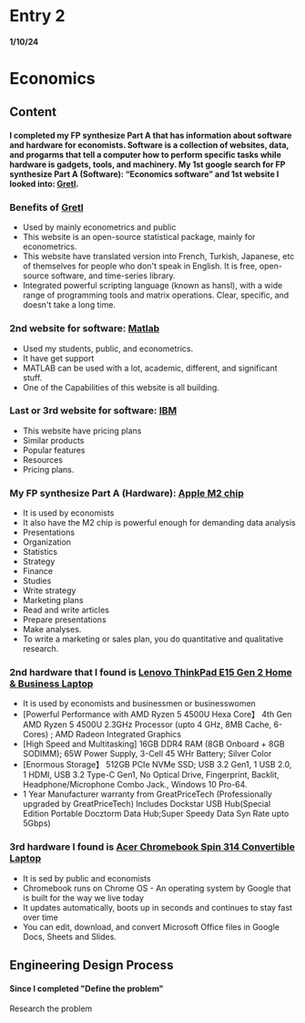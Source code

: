 # Entry 2
#### 1/10/24
# Economics

## Content

#### I completed my FP synthesize Part A that has information about software and hardware for economists. Software is a collection of websites, data, and progarms that tell a computer how to perform specific tasks while hardware is gadgets, tools, and machinery. My 1st google search for FP synthesize Part A (Software): “Economics software” and 1st website I looked into: [Gretl](https://gretl.sourceforge.net/). 

### Benefits of [Gretl](https://gretl.sourceforge.net/)
* Used by mainly econometrics and public
* This website is an open-source statistical package, mainly for econometrics.
* This website have translated version into French, Turkish, Japanese, etc of themselves for people who don't speak in English. It is free, open-source software, and time-series library.
* Integrated powerful scripting language (known as hansl), with a wide range of programming tools and matrix operations. Clear, specific, and doesn't take a long time. 

### 2nd website for software: [Matlab](https://www.mathworks.com/products/matlab.html)
* Used my students, public, and econometrics. 
* It have get support
* MATLAB can be used with a lot, academic, different, and significant stuff.
* One of the Capabilities of this website is all building.

### Last or 3rd website for software: [IBM](https://www.ibm.com/downloads/cas/XBZ7DOJM) 
* This website have pricing plans
* Similar products
* Popular features
* Resources
* Pricing plans.

### My FP synthesize Part A (Hardware): [Apple M2 chip](https://encrypted-tbn0.gstatic.com/images?q=tbn:ANd9GcTaIyectOULM1gbVwQHqXN7Q5QzveLXssz5lSkL7nQVA&s)
* It is used by economists
* It also have the M2 chip is powerful enough for demanding data analysis
* Presentations
* Organization
* Statistics
* Strategy
* Finance
* Studies
* Write strategy
* Marketing plans
* Read and write articles
* Prepare presentations
* Make analyses.
* To write a marketing or sales plan, you do quantitative and qualitative research.

### 2nd hardware that I found is [Lenovo ThinkPad E15 Gen 2 Home & Business Laptop](https://m.media-amazon.com/images/I/71hwpV5oXsL._AC_UF894,1000_QL80_.jpg)
* It is used by economists and businessmen or businesswomen
* [Powerful Performance with AMD Ryzen 5 4500U Hexa Core】 4th Gen AMD Ryzen 5 4500U 2.3GHz Processor (upto 4 GHz, 8MB Cache, 6-Cores) ; AMD Radeon Integrated Graphics
* [High Speed and Multitasking] 16GB DDR4 RAM (8GB Onboard + 8GB SODIMM); 65W Power Supply, 3-Cell 45 WHr Battery; Silver Color
* [Enormous Storage】 512GB PCIe NVMe SSD; USB 3.2 Gen1, 1 USB 2.0, 1 HDMI, USB 3.2 Type-C Gen1, No Optical Drive, Fingerprint, Backlit, Headphone/Microphone Combo Jack., Windows 10 Pro-64.
* 1 Year Manufacturer warranty from GreatPriceTech (Professionally upgraded by GreatPriceTech) Includes Dockstar USB Hub(Special Edition Portable Docztorm Data Hub;Super Speedy Data Syn Rate upto 5Gbps)

### 3rd hardware I found is [Acer Chromebook Spin 314 Convertible Laptop](https://m.media-amazon.com/images/I/51soQu6K+FL.jpg) 
* It is sed by public and economists
* Chromebook runs on Chrome OS - An operating system by Google that is built for the way we live today
* It updates automatically, boots up in seconds and continues to stay fast over time
* You can edit, download, and convert Microsoft Office files in Google Docs, Sheets and Slides.

## Engineering Design Process

#### Since I completed "Define the problem"
Research the problem




